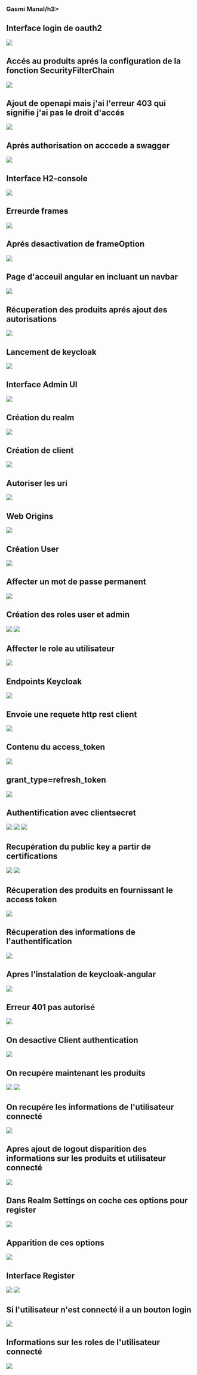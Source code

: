 <h3>Gasmi Manal/h3>
<h2>Interface login de oauth2</h2>
<img src="captures/img.png">
<h2>Accés au produits aprés la configuration de la fonction SecurityFilterChain</h2>
<img src="captures/img_1.png">
<h2>Ajout de openapi mais j'ai l'erreur 403 qui signifie j'ai pas le droit d'accés</h2>
<img src="captures/img_2.png">
<h2>Aprés authorisation on acccede a swagger</h2>
<img src="captures/img_3.png">
<h2>Interface H2-console</h2>
<img src="captures/img_4.png">
<h2>Erreurde frames</h2>
<img src="captures/img_5.png">
<h2>Aprés desactivation de frameOption</h2>
<img src="captures/img_6.png">
<h2>Page d'acceuil angular en incluant un navbar</h2>
<img src="captures/img_7.png">
<h2>Récuperation des produits aprés ajout des autorisations</h2>
<img src="captures/img_8.png">
<h2> Lancement de keycloak</h2>
<img src="captures/img_9.png">
<h2>Interface Admin UI</h2>
<img src="captures/img_10.png">
<h2>Création du realm</h2>
<img src="captures/img_11.png">
<h2>Création de client</h2>
<img src="captures/img_12.png">
<h2>Autoriser les uri</h2>
<img src="captures/img_13.png">
<h2>Web Origins</h2>
<img src="captures/img_14.png">
<h2>Création User</h2>
<img src="captures/img_15.png">
<h2>Affecter un mot de passe permanent</h2>
<img src="captures/img_16.png">
<h2>Création des roles user et admin</h2>
<img src="captures/img_17.png">

<img src="captures/img_18.png">
<h2>Affecter le role au utilisateur</h2>
<img src="captures/img_19.png">
<h2>Endpoints Keycloak</h2>
<img src="captures/img_20.png">
<h2>Envoie une requete http rest client </h2>
<img src="captures/img_21.png">
<h2>Contenu du access_token</h2>
<img src="captures/img_22.png">
<h2>grant_type=refresh_token </h2>
<img src="captures/img_23.png">
<h2>Authentification avec clientsecret</h2>
<img src="captures/img_24.png">

<img src="captures/img_25.png">

<img src="captures/img_26.png">
<h2>Recupération du public key a partir de certifications</h2>
<img src="captures/img_27.png">

<img src="captures/img_28.png">
<h2>Récuperation des produits en fournissant le access token</h2>
<img src="captures/img_29.png">
<h2>Récuperation des informations de l'authentification</h2>
<img src="captures/img_30.png">
<h2>Apres l'instalation de keycloak-angular  </h2>
<img src="captures/img_31.png">
<h2>Erreur 401 pas autorisé </h2>
<img src="captures/img_32.png">
<h2>On desactive Client authentication </h2>
<img src="captures/img_33.png">
<h2>On recupére maintenant les produits</h2>
<img src="captures/img_34.png">

<img src="captures/img_35.png">

<h2>On recupére les informations de l'utilisateur connecté</h2>
<img src="captures/img_36.png">
<h2>Apres ajout de logout disparition des informations sur les produits et utilisateur connecté </h2>
<img src="captures/img_37.png">
<h2>Dans Realm Settings on coche ces options pour register</h2>
<img src="captures/img_38.png">
<h2>Apparition de ces options </h2>
<img src="captures/img_39.png">
<h2>Interface Register</h2>
<img src="captures/img_40.png">
<img src="captures/img_41.png">
<h2>Si l'utilisateur n'est connecté il a un bouton login</h2>
<img src="captures/img_42.png">
<h2>Informations sur les roles de l'utilisateur connecté</h2>
<img src="captures/img_43.png">





